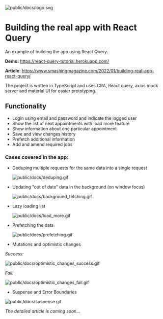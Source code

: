 ![public/docs/logo.svg](public/docs/logo.svg)

# Building the real app with React Query

An example of building the app using React Query.

**Demo:** https://react-query-tutorial.herokuapp.com/

**Article:** https://www.smashingmagazine.com/2022/01/building-real-app-react-query/

The project is written in TypeScript and uses CRA, React query, axios mock server and material UI for easier prototyping.

## Functionality

- Login using email and password and indicate the logged user
- Show the list of next appointments with load more feature
- Show information about one particular appointment
- Save and view changes history
- Prefetch additional information
- Add and amend required jobs

### Cases covered in the app:

- Deduping multiple requests for the same data into a single request


  ![public/docs/deduping.gif](public/docs/deduping.gif)


- Updating "out of date" data in the background (on window focus)
                                          

  ![public/docs/background_fetching.gif](public/docs/background_fetching.gif)


- Lazy loading list
                    

  ![public/docs/load_more.gif](public/docs/load_more.gif)


- Prefetching the data
                

  ![public/docs/prefetching.gif](public/docs/prefetching.gif)


- Mutations and optimistic changes
             
_Success:_


  ![public/docs/optimistic_changes_success.gif](public/docs/optimistic_changes_success.gif)


_Fail:_

  ![public/docs/optimistic_changes_fail.gif](public/docs/optimistic_changes_fail.gif)


- Suspense and Error Boundaries


![public/docs/suspense.gif](public/docs/suspense.gif)


_The detailed article is coming soon..._
